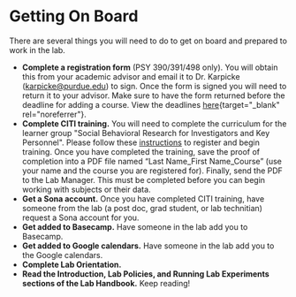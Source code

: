 # Getting On Board

There are several things you will need to do to get on board and prepared to work in the lab.  

- **Complete a registration form** (PSY 390/391/498 only). You will obtain this from your academic advisor and email it to Dr. Karpicke (karpicke@purdue.edu) to sign. Once the form is signed you will need to return it to your advisor. Make sure to have the form returned before the deadline for adding a course. View the deadlines [here](https://www.purdue.edu/registrar/calendars/2019-20-Academic-Calendar.html){target="_blank" rel="noreferrer"}.
- **Complete CITI training.** You will need to complete the curriculum for the learner group "Social Behavioral Research for Investigators and Key Personnel". Please follow these [instructions](https://www.irb.purdue.edu/docs/CITI%20Registration%20Instruction%20Sheet%20Revised%201.29.19.docx) to register and begin training. Once you have completed the training, save the proof of completion into a PDF file named “Last Name_First Name_Course” (use your name and the course you are registered for). Finally, send the PDF to the Lab Manager. This must be completed before you can begin working with subjects or their data.
- **Get a Sona account.** Once you have completed CITI training, have someone from the lab (a post doc, grad student, or lab technitian) request a Sona account for you.
- **Get added to Basecamp.** Have someone in the lab add you to Basecamp.
- **Get added to Google calendars.** Have someone in the lab add you to the Google calendars.
- **Complete Lab Orientation.**
- **Read the Introduction, Lab Policies, and Running Lab Experiments sections of the Lab Handbook.** Keep reading!
 